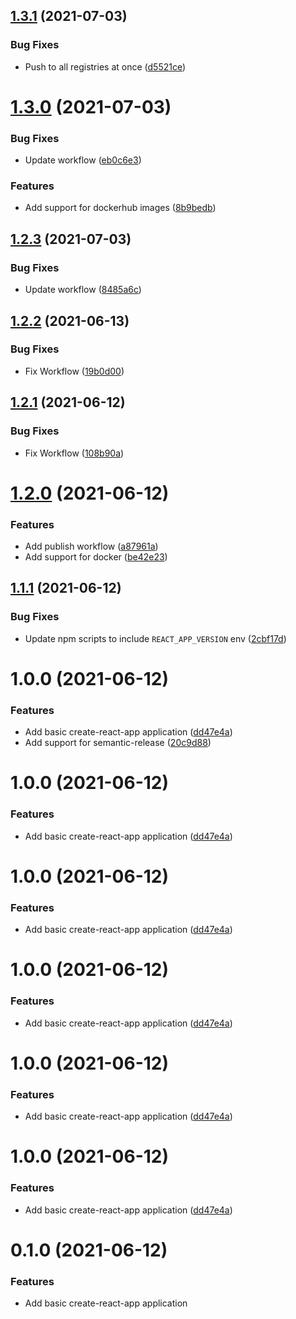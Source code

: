 ## [1.3.1](https://github.com/themoneyapp/test-web/compare/v1.3.0...v1.3.1) (2021-07-03)


### Bug Fixes

* Push to all registries at once ([d5521ce](https://github.com/themoneyapp/test-web/commit/d5521ce9285ce559bcda6b4e628fd6a263e0300e))

# [1.3.0](https://github.com/themoneyapp/test-web/compare/v1.2.3...v1.3.0) (2021-07-03)


### Bug Fixes

* Update workflow ([eb0c6e3](https://github.com/themoneyapp/test-web/commit/eb0c6e3cc525b4235e8296c42354609793944c4f))


### Features

* Add support for dockerhub images ([8b9bedb](https://github.com/themoneyapp/test-web/commit/8b9bedbcc1a638d3535d2a0c583136e66db79779))

## [1.2.3](https://github.com/themoneyapp/test-web/compare/v1.2.2...v1.2.3) (2021-07-03)


### Bug Fixes

* Update workflow ([8485a6c](https://github.com/themoneyapp/test-web/commit/8485a6cf09ab6519b32bd9db471329b55620988e))

## [1.2.2](https://github.com/themoneyapp/test-web/compare/v1.2.1...v1.2.2) (2021-06-13)


### Bug Fixes

* Fix Workflow ([19b0d00](https://github.com/themoneyapp/test-web/commit/19b0d00de61abbbbbd9848a742379119d1ea98fd))

## [1.2.1](https://github.com/themoneyapp/test-web/compare/v1.2.0...v1.2.1) (2021-06-12)


### Bug Fixes

* Fix Workflow ([108b90a](https://github.com/themoneyapp/test-web/commit/108b90a52ff0e0e90bd2588556643cb7b9e2de89))

# [1.2.0](https://github.com/themoneyapp/test-web/compare/v1.1.1...v1.2.0) (2021-06-12)


### Features

* Add publish workflow ([a87961a](https://github.com/themoneyapp/test-web/commit/a87961a8c0f41bafeff5f489622d072672293516))
* Add support for docker ([be42e23](https://github.com/themoneyapp/test-web/commit/be42e237451ed63703dcde9ef31ed515159b05b2))

## [1.1.1](https://github.com/themoneyapp/test-web/compare/v1.1.0...v1.1.1) (2021-06-12)


### Bug Fixes

* Update npm scripts to include `REACT_APP_VERSION` env ([2cbf17d](https://github.com/themoneyapp/test-web/commit/2cbf17d5e74b3124d912787f4996fc6d11a33668))

# 1.0.0 (2021-06-12)


### Features

* Add basic create-react-app application ([dd47e4a](https://github.com/themoneyapp/test-web/commit/dd47e4adec657d15fef8a7a1ac74a160397b931a))
* Add support for semantic-release ([20c9d88](https://github.com/themoneyapp/test-web/commit/20c9d88bfad3ea7b96c3ab4a63ce7be72b28b5ac))

# 1.0.0 (2021-06-12)


### Features

* Add basic create-react-app application ([dd47e4a](https://github.com/themoneyapp/test-web/commit/dd47e4adec657d15fef8a7a1ac74a160397b931a))

# 1.0.0 (2021-06-12)


### Features

* Add basic create-react-app application ([dd47e4a](https://github.com/themoneyapp/test-web/commit/dd47e4adec657d15fef8a7a1ac74a160397b931a))

# 1.0.0 (2021-06-12)


### Features

* Add basic create-react-app application ([dd47e4a](https://github.com/themoneyapp/test-web/commit/dd47e4adec657d15fef8a7a1ac74a160397b931a))

# 1.0.0 (2021-06-12)


### Features

* Add basic create-react-app application ([dd47e4a](https://github.com/themoneyapp/test-web/commit/dd47e4adec657d15fef8a7a1ac74a160397b931a))

# 1.0.0 (2021-06-12)


### Features

* Add basic create-react-app application ([dd47e4a](https://github.com/themoneyapp/test-web/commit/dd47e4adec657d15fef8a7a1ac74a160397b931a))

# 0.1.0 (2021-06-12)


### Features

* Add basic create-react-app application
